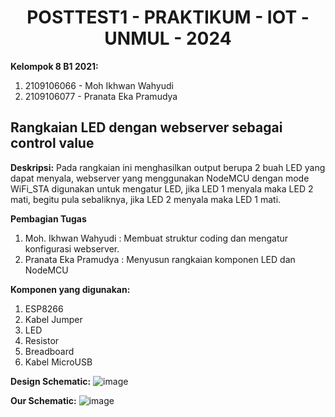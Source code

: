 <center><h1>POSTTEST1 - PRAKTIKUM - IOT - UNMUL - 2024</h1></center>

<strong>Kelompok 8 B1 2021:</strong>
1. 2109106066 - Moh Ikhwan Wahyudi
2. 2109106077 - Pranata Eka Pramudya

  <h2>Rangkaian LED dengan webserver sebagai control value</h2>

<strong>Deskripsi:</strong>
Pada rangkaian ini menghasilkan output berupa 2 buah LED yang dapat menyala, webserver yang menggunakan NodeMCU dengan mode WiFi_STA digunakan untuk mengatur LED, jika LED 1 menyala maka LED 2 mati, begitu pula sebaliknya, jika LED 2 menyala maka LED 1 mati.

<strong>Pembagian Tugas</strong>
1. Moh. Ikhwan Wahyudi   : Membuat struktur coding dan mengatur konfigurasi webserver.
2. Pranata Eka Pramudya  : Menyusun rangkaian komponen LED dan NodeMCU

<strong>Komponen yang digunakan:</strong>
1. ESP8266
2. Kabel Jumper
3. LED
4. Resistor
5. Breadboard
6. Kabel MicroUSB

<strong>Design Schematic:</strong>
![image](https://github.com/IkhwanWahyudi/posttest1-praktikum-iot-unmul-2024/assets/113562288/0fccb42f-76b7-4064-b3d5-30e7ea7863eb)

<strong>Our Schematic:</strong>
![image](https://github.com/IkhwanWahyudi/posttest1-praktikum-iot-unmul-2024/assets/113562288/ed82d3df-cc5e-4ed0-9414-f4d92a310c15)
